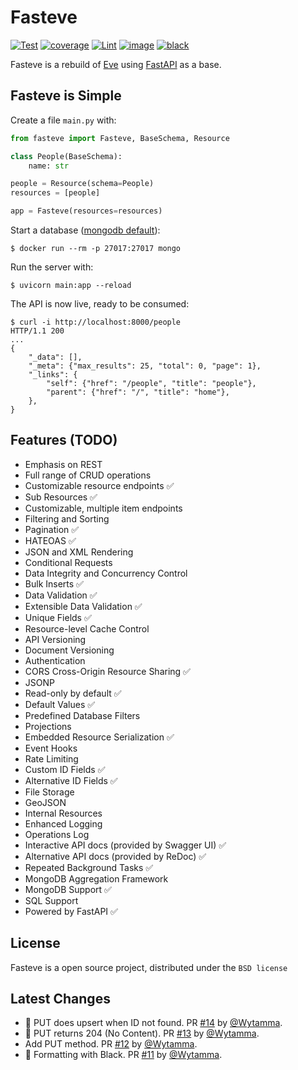 Fasteve
====
[![Test](https://github.com/Wytamma/fasteve/workflows/Test/badge.svg)](https://github.com/Wytamma/fasteve/actions?query=workflow%3ATest)
[![coverage](https://codecov.io/gh/Wytamma/fasteve/branch/master/graph/badge.svg)](https://codecov.io/gh/Wytamma/fasteve)
[![Lint](https://github.com/Wytamma/fasteve/workflows/Lint/badge.svg)](https://github.com/Wytamma/fasteve/actions?query=workflow%3ALint)
[![image](https://img.shields.io/github/license/wytamma/fasteve.svg)](https://img.shields.io/github/license/wytamma/fasteve)
[![black](https://img.shields.io/badge/code%20style-black-000000.svg)](https://img.shields.io/badge/code%20style-black-000000.svg)

Fasteve is a rebuild of [Eve](https://github.com/pyeve/eve) using [FastAPI](https://github.com/tiangolo/fastapi) as a base.

Fasteve is Simple
-------------

Create a file `main.py` with:
```python
from fasteve import Fasteve, BaseSchema, Resource

class People(BaseSchema):
    name: str

people = Resource(schema=People)
resources = [people]

app = Fasteve(resources=resources)
```

Start a database ([mongodb default](https://hub.docker.com/_/mongo)):
```console
$ docker run --rm -p 27017:27017 mongo
```

Run the server with:
```console
$ uvicorn main:app --reload
```

The API is now live, ready to be consumed:

```console
$ curl -i http://localhost:8000/people
HTTP/1.1 200
...
{
    "_data": [],
    "_meta": {"max_results": 25, "total": 0, "page": 1},
    "_links": {
        "self": {"href": "/people", "title": "people"},
        "parent": {"href": "/", "title": "home"},
    },
}
```

Features (TODO)
---------------
* Emphasis on REST
* Full range of CRUD operations
* Customizable resource endpoints ✅
* Sub Resources ✅
* Customizable, multiple item endpoints
* Filtering and Sorting
* Pagination ✅
* HATEOAS ✅
* JSON and XML Rendering
* Conditional Requests
* Data Integrity and Concurrency Control
* Bulk Inserts ✅
* Data Validation ✅
* Extensible Data Validation ✅
* Unique Fields ✅
* Resource-level Cache Control
* API Versioning
* Document Versioning
* Authentication
* CORS Cross-Origin Resource Sharing ✅
* JSONP
* Read-only by default ✅
* Default Values ✅
* Predefined Database Filters
* Projections
* Embedded Resource Serialization ✅
* Event Hooks
* Rate Limiting
* Custom ID Fields ✅
* Alternative ID Fields ✅
* File Storage
* GeoJSON
* Internal Resources
* Enhanced Logging
* Operations Log
* Interactive API docs (provided by Swagger UI) ✅
* Alternative API docs (provided by ReDoc) ✅
* Repeated Background Tasks ✅
* MongoDB Aggregation Framework
* MongoDB Support ✅
* SQL Support
* Powered by FastAPI ✅

License
-------
Fasteve is a open source project,
distributed under the `BSD license`


Latest Changes
-

* :bug: PUT does upsert when ID not found. PR [#14](https://github.com/Wytamma/fasteve/pull/14) by [@Wytamma](https://github.com/Wytamma).
* :art: PUT returns 204 (No Content). PR [#13](https://github.com/Wytamma/fasteve/pull/13) by [@Wytamma](https://github.com/Wytamma).
* Add PUT method. PR [#12](https://github.com/Wytamma/fasteve/pull/12) by [@Wytamma](https://github.com/Wytamma).
* :art: Formatting with Black. PR [#11](https://github.com/Wytamma/fasteve/pull/11) by [@Wytamma](https://github.com/Wytamma).
